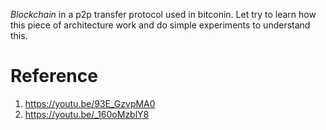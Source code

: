 *Blockchain* in a p2p transfer protocol used in bitconin.
Let try to learn how this piece of architecture work and do simple experiments to understand this.

# Reference
1. https://youtu.be/93E_GzvpMA0
2. https://youtu.be/_160oMzblY8

